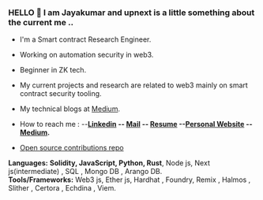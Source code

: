 ### HELLO 👋 I am Jayakumar and upnext is a little something about the current me ..
- I'm a Smart contract Research Engineer.
- Working on automation security in web3.
- Beginner in ZK tech.
- My current projects and research are related to web3 mainly on smart contract security tooling.
- My technical blogs at [Medium](https://medium.com/@jayakumargowtham2812).
- How to reach me : --**[Linkedin](http://www.linkedin.com/in/jayakumar-sathayadhran-8b70a819b) -- [Mail](mailto:jayakumargowtham2812@gmail.com) -- [Resume](https://drive.google.com/file/d/19OL8ShLPwh4JyoAGmtUCbxp2RmyxmOn7/view?usp=sharing) --[Personal Website](https://jayakumar-portfolio-block.vercel.app/) -- [Medium](https://medium.com/@jayakumargowtham2812).** 

 - [Open source contributions repo](https://github.com/Jayakumar2812/Open_source_Contribution)

**Languages:**  **Solidity, JavaScript, Python, Rust**, Node js, Next js(intermediate) , SQL , Mongo DB , Arango DB.
<br>
**Tools/Frameworks:**  Web3 js, Ether js, Hardhat , Foundry, Remix , Halmos , Slither , Certora , Echdina , Viem. 
<br>




